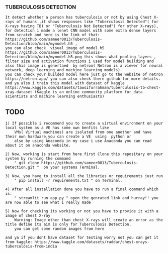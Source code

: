 ### TUBERCULOSIS DETECTION


	It detect whether a person has tuberculosis or not by using Chest X-rays of humans ,it shows responses like "Tuberculosis Detected"( for X-rays having TB) or "Tuberculosis Not Detected"( for other X-rays),
	for detection i made a lenet CNN model with some extra dense layers from scratch and here is the link of that: https://github.com/sameer0013/Tuberculosis-Detection/blob/main/mymodel.h5 ,
	you can also check  visual image of model.h5 https://github.com/sameer0013/Tuberculosis-Detection/blob/main/mymodel.h5.png this shows what pooling layers , 
	filter size and activation functions i used for model building and also this image is genertaed  by netron( Netron is a viewer for neural network, deep learning and machine learning models)
	you can check your builded model here just go to the website of netron https://netron.app/ you can also check there github for more details.
	and ya also i train this model with dataset of kaggle https://www.kaggle.com/datasets/tawsifurrahman/tuberculosis-tb-chest-xray-dataset (Kaggle is an online community platform for data scientists and machine learning enthusiasts)

	
	
## TODO

	1) If possible i recommend you to create a virtual environment on your local system as a VE has some own benfits like 
		VMs( Virtual machines) are isolated from one another and have their own hardware,you can create a VE  using  python or 
		also by using Anaconda in my case i use Anaconda you can read about it on anaconda website.
		
	2) Now, working is start from here first Clone this repositary on your system by running the command  
		" git clone https://github.com/sameer0013/Tuberculosis-Detection.git "  on your systems Terminal.
		
	3) Now, you have to install all the libraries or requirements just run 
		" pip install -r requirements.txt " on Terminal.
		
	4) After all installation done you have to run a final command which is:
		" streamlit run app.py " open the genrated link and hurray!! you are now able to see what i really made 

	5) Now for checking its working or not you have to provide it with a image of chest X-ray 
		Warning: Image other than chest X-rays will create an error as the title define its aim is only for Tuberculosis Detection.
		you can get some random images from here 
		
	and ya if you dont have dataset for testing worry not you can get it from kaggle: https://www.kaggle.com/datasets/raddar/chest-xrays-tuberculosis-from-india	
